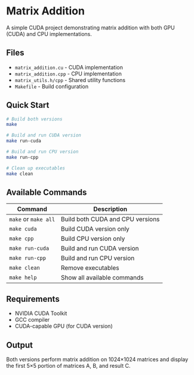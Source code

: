 # Matrix Addition

A simple CUDA project demonstrating matrix addition with both GPU (CUDA) and CPU implementations.

## Files

- `matrix_addition.cu` - CUDA implementation
- `matrix_addition.cpp` - CPU implementation  
- `matrix_utils.h/cpp` - Shared utility functions
- `Makefile` - Build configuration

## Quick Start

```bash
# Build both versions
make

# Build and run CUDA version
make run-cuda

# Build and run CPU version
make run-cpp

# Clean up executables
make clean
```

## Available Commands

| Command | Description |
|---------|-------------|
| `make` or `make all` | Build both CUDA and CPU versions |
| `make cuda` | Build CUDA version only |
| `make cpp` | Build CPU version only |
| `make run-cuda` | Build and run CUDA version |
| `make run-cpp` | Build and run CPU version |
| `make clean` | Remove executables |
| `make help` | Show all available commands |

## Requirements

- NVIDIA CUDA Toolkit
- GCC compiler
- CUDA-capable GPU (for CUDA version)

## Output

Both versions perform matrix addition on 1024×1024 matrices and display the first 5×5 portion of matrices A, B, and result C.
